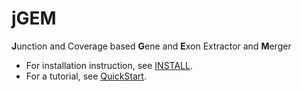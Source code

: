 # jGEM
**J**unction and Coverage based **G**ene and **E**xon Extractor and **M**erger

- For installation instruction, see [INSTALL](INSTALL.rst).
- For a tutorial, see [QuickStart](doc/quickstart.ipynb).
